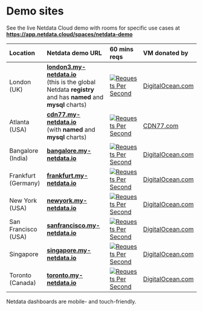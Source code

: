 <!--
title: "Live demos"
date: 2020-03-26
custom_edit_url: https://github.com/netdata/netdata/edit/master/docs/Demo-Sites.md
sidebar_label: "Live demos"
learn_status: "Published"
learn_topic_type: "Getting started"
learn_rel_path: "Getting started"
sidebar_position: "300"
-->

# Demo sites

See the live Netdata Cloud demo with rooms for specific use cases at **https://app.netdata.cloud/spaces/netdata-demo**

| Location            | Netdata demo URL                                                                                                                              | 60 mins reqs                                                                                                                                                                                                                                                 | VM donated by                                      |
| :------------------ | :-------------------------------------------------------------------------------------------------------------------------------------------- | :------------------------------------------------------------------------------------------------------------------------------------------------------------------------------------------------------------------------------------------------------------| :------------------------------------------------- |
| London (UK)         | **[london3.my-netdata.io](https://london3.my-netdata.io)**<br/>(this is the global Netdata **registry** and has **named** and **mysql** charts) | [![Requests Per Second](https://london3.my-netdata.io/api/v1/badge.svg?chart=netdata.requests&dimensions=requests&after=-3600&options=unaligned&group=sum&label=reqs&units=empty&value_color=blue&precision=0&v42)](https://london3.my-netdata.io)             | [DigitalOcean.com](https://m.do.co/c/83dc9f941745) |
| Atlanta (USA)       | **[cdn77.my-netdata.io](https://cdn77.my-netdata.io)**<br/>(with **named** and **mysql** charts)                                              | [![Requests Per Second](https://cdn77.my-netdata.io/api/v1/badge.svg?chart=netdata.requests&dimensions=requests&after=-3600&options=unaligned&group=sum&label=reqs&units=empty&value_color=blue&precision=0&v42)](https://cdn77.my-netdata.io)               | [CDN77.com](https://www.cdn77.com/)                |
| Bangalore (India)   | **[bangalore.my-netdata.io](https://bangalore.my-netdata.io)**                                                                                | [![Requests Per Second](https://bangalore.my-netdata.io/api/v1/badge.svg?chart=netdata.requests&dimensions=requests&after=-3600&options=unaligned&group=sum&label=reqs&units=empty&value_color=blue&precision=0&v42)](https://bangalore.my-netdata.io)       | [DigitalOcean.com](https://m.do.co/c/83dc9f941745) |
| Frankfurt (Germany) | **[frankfurt.my-netdata.io](https://frankfurt.my-netdata.io)**                                                                                | [![Requests Per Second](https://frankfurt.my-netdata.io/api/v1/badge.svg?chart=netdata.requests&dimensions=requests&after=-3600&options=unaligned&group=sum&label=reqs&units=empty&value_color=blue&precision=0&v42)](https://frankfurt.my-netdata.io)       | [DigitalOcean.com](https://m.do.co/c/83dc9f941745) |
| New York (USA)      | **[newyork.my-netdata.io](https://newyork.my-netdata.io)**                                                                                    | [![Requests Per Second](https://newyork.my-netdata.io/api/v1/badge.svg?chart=netdata.requests&dimensions=requests&after=-3600&options=unaligned&group=sum&label=reqs&units=empty&value_color=blue&precision=0&v42)](https://newyork.my-netdata.io)           | [DigitalOcean.com](https://m.do.co/c/83dc9f941745) |
| San Francisco (USA) | **[sanfrancisco.my-netdata.io](https://sanfrancisco.my-netdata.io)**                                                                          | [![Requests Per Second](https://sanfrancisco.my-netdata.io/api/v1/badge.svg?chart=netdata.requests&dimensions=requests&after=-3600&options=unaligned&group=sum&label=reqs&units=empty&value_color=blue&precision=0&v42)](https://sanfrancisco.my-netdata.io) | [DigitalOcean.com](https://m.do.co/c/83dc9f941745) |
| Singapore           | **[singapore.my-netdata.io](https://singapore.my-netdata.io)**                                                                                | [![Requests Per Second](https://singapore.my-netdata.io/api/v1/badge.svg?chart=netdata.requests&dimensions=requests&after=-3600&options=unaligned&group=sum&label=reqs&units=empty&value_color=blue&precision=0&v42)](https://singapore.my-netdata.io)       | [DigitalOcean.com](https://m.do.co/c/83dc9f941745) |
| Toronto (Canada)    | **[toronto.my-netdata.io](https://toronto.my-netdata.io)**                                                                                    | [![Requests Per Second](https://toronto.my-netdata.io/api/v1/badge.svg?chart=netdata.requests&dimensions=requests&after=-3600&options=unaligned&group=sum&label=reqs&units=empty&value_color=blue&precision=0&v42)](https://toronto.my-netdata.io)           | [DigitalOcean.com](https://m.do.co/c/83dc9f941745) |

Netdata dashboards are mobile- and touch-friendly.


